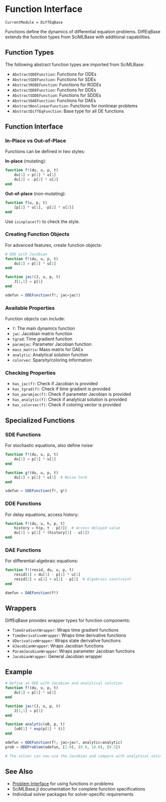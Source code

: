 # Function Interface

```@meta
CurrentModule = DiffEqBase
```

Functions define the dynamics of differential equation problems. DiffEqBase extends the function types from SciMLBase with additional capabilities.

## Function Types

The following abstract function types are imported from SciMLBase:

- `AbstractODEFunction`: Functions for ODEs
- `AbstractSDEFunction`: Functions for SDEs
- `AbstractRODEFunction`: Functions for RODEs
- `AbstractDDEFunction`: Functions for DDEs
- `AbstractSDDEFunction`: Functions for SDDEs
- `AbstractDAEFunction`: Functions for DAEs
- `AbstractNonlinearFunction`: Functions for nonlinear problems
- `AbstractDiffEqFunction`: Base type for all DE functions

## Function Interface

### In-Place vs Out-of-Place

Functions can be defined in two styles:

**In-place** (mutating):
```julia
function f!(du, u, p, t)
    du[1] = p[1] * u[1]
    du[2] = -p[2] * u[2]
end
```

**Out-of-place** (non-mutating):
```julia
function f(u, p, t)
    [p[1] * u[1], -p[2] * u[2]]
end
```

Use `isinplace(f)` to check the style.

### Creating Function Objects

For advanced features, create function objects:

```julia
# ODE with Jacobian
function f!(du, u, p, t)
    du[1] = p[1] * u[1]
end

function jac!(J, u, p, t)
    J[1,1] = p[1]
end

odefun = ODEFunction(f!; jac=jac!)
```

### Available Properties

Function objects can include:

- `f`: The main dynamics function
- `jac`: Jacobian matrix function
- `tgrad`: Time gradient function
- `paramjac`: Parameter Jacobian function
- `mass_matrix`: Mass matrix for DAEs
- `analytic`: Analytical solution function
- `colorvec`: Sparsity/coloring information

### Checking Properties

- `has_jac(f)`: Check if Jacobian is provided
- `has_tgrad(f)`: Check if time gradient is provided
- `has_paramjac(f)`: Check if parameter Jacobian is provided
- `has_analytic(f)`: Check if analytical solution is provided
- `has_colorvec(f)`: Check if coloring vector is provided

## Specialized Functions

### SDE Functions

For stochastic equations, also define noise:

```julia
function f!(du, u, p, t)
    du[1] = p[1] * u[1]
end

function g!(du, u, p, t)
    du[1] = p[2] * u[1]  # Noise term
end

sdefun = SDEFunction(f!, g!)
```

### DDE Functions

For delay equations, access history:

```julia
function f!(du, u, h, p, t)
    history = h(p, t - p[3])  # Access delayed value
    du[1] = p[1] * (history[1] - u[1])
end
```

### DAE Functions

For differential-algebraic equations:

```julia
function f!(resid, du, u, p, t)
    resid[1] = du[1] - p[1] * u[1]
    resid[2] = u[1] + u[2] - p[2]  # Algebraic constraint
end

daefun = DAEFunction(f!)
```

## Wrappers

DiffEqBase provides wrapper types for function components:

- `TimeGradientWrapper`: Wraps time gradient functions
- `TimeDerivativeWrapper`: Wraps time derivative functions
- `UDerivativeWrapper`: Wraps state derivative functions
- `UJacobianWrapper`: Wraps Jacobian functions
- `ParamJacobianWrapper`: Wraps parameter Jacobian functions
- `JacobianWrapper`: General Jacobian wrapper

## Example

```julia
# Define an ODE with Jacobian and analytical solution
function f!(du, u, p, t)
    du[1] = p[1] * u[1]
end

function jac!(J, u, p, t)
    J[1,1] = p[1]
end

function analytic(u0, p, t)
    [u0[1] * exp(p[1] * t)]
end

odefun = ODEFunction(f!; jac=jac!, analytic=analytic)
prob = ODEProblem(odefun, [1.0], (0.0, 10.0), [0.5])

# The solver can now use the Jacobian and compare with analytical solution
```

## See Also

- [Problem Interface](@ref) for using functions in problems
- SciMLBase.jl documentation for complete function specifications
- Individual solver packages for solver-specific requirements